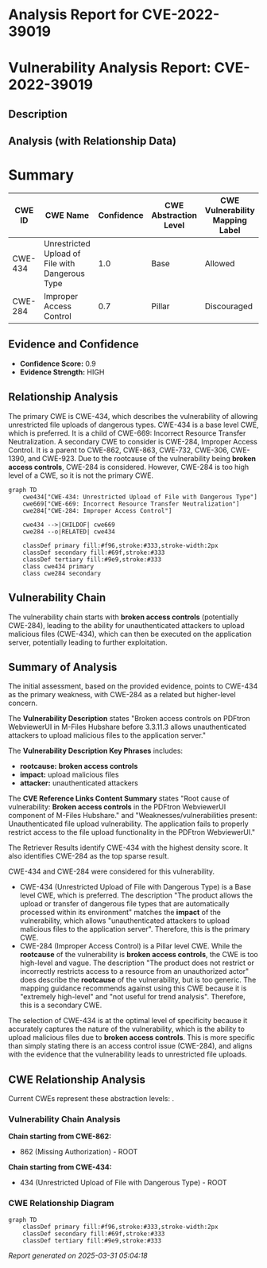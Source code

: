 # Analysis Report for CVE-2022-39019

# Vulnerability Analysis Report: CVE-2022-39019

## Description



## Analysis (with Relationship Data)

# Summary
| CWE ID | CWE Name | Confidence | CWE Abstraction Level | CWE Vulnerability Mapping Label | CWE-Vulnerability Mapping Notes |
|---|---|---|---|---|---|
| CWE-434 | Unrestricted Upload of File with Dangerous Type | 1.0 | Base | Allowed | Primary CWE |
| CWE-284 | Improper Access Control | 0.7 | Pillar | Discouraged | Secondary Candidate |

## Evidence and Confidence

*   **Confidence Score:** 0.9
*   **Evidence Strength:** HIGH

## Relationship Analysis
The primary CWE is CWE-434, which describes the vulnerability of allowing unrestricted file uploads of dangerous types. CWE-434 is a base level CWE, which is preferred. It is a child of CWE-669: Incorrect Resource Transfer Neutralization. A secondary CWE to consider is CWE-284, Improper Access Control. It is a parent to CWE-862, CWE-863, CWE-732, CWE-306, CWE-1390, and CWE-923. Due to the rootcause of the vulnerability being **broken access controls**, CWE-284 is considered. However, CWE-284 is too high level of a CWE, so it is not the primary CWE.

```mermaid
graph TD
    cwe434["CWE-434: Unrestricted Upload of File with Dangerous Type"]
    cwe669["CWE-669: Incorrect Resource Transfer Neutralization"]
    cwe284["CWE-284: Improper Access Control"]

    cwe434 -->|CHILDOF| cwe669
    cwe284 --o|RELATED| cwe434

    classDef primary fill:#f96,stroke:#333,stroke-width:2px
    classDef secondary fill:#69f,stroke:#333
    classDef tertiary fill:#9e9,stroke:#333
    class cwe434 primary
    class cwe284 secondary
```

## Vulnerability Chain
The vulnerability chain starts with **broken access controls** (potentially CWE-284), leading to the ability for unauthenticated attackers to upload malicious files (CWE-434), which can then be executed on the application server, potentially leading to further exploitation.

## Summary of Analysis
The initial assessment, based on the provided evidence, points to CWE-434 as the primary weakness, with CWE-284 as a related but higher-level concern.

The **Vulnerability Description** states "Broken access controls on PDFtron WebviewerUI in M-Files Hubshare before 3.3.11.3 allows unauthenticated attackers to upload malicious files to the application server."

The **Vulnerability Description Key Phrases** includes:
- **rootcause:** **broken access controls**
- **impact:** upload malicious files
- **attacker:** unauthenticated attackers

The **CVE Reference Links Content Summary** states "Root cause of vulnerability: **Broken access controls** in the PDFtron WebviewerUI component of M-Files Hubshare." and "Weaknesses/vulnerabilities present: Unauthenticated file upload vulnerability. The application fails to properly restrict access to the file upload functionality in the PDFtron WebviewerUI."

The Retriever Results identify CWE-434 with the highest density score. It also identifies CWE-284 as the top sparse result.

CWE-434 and CWE-284 were considered for this vulnerability.
- CWE-434 (Unrestricted Upload of File with Dangerous Type) is a Base level CWE, which is preferred. The description "The product allows the upload or transfer of dangerous file types that are automatically processed within its environment" matches the **impact** of the vulnerability, which allows "unauthenticated attackers to upload malicious files to the application server". Therefore, this is the primary CWE.
- CWE-284 (Improper Access Control) is a Pillar level CWE. While the **rootcause** of the vulnerability is **broken access controls**, the CWE is too high-level and vague. The description "The product does not restrict or incorrectly restricts access to a resource from an unauthorized actor" does describe the **rootcause** of the vulnerability, but is too generic. The mapping guidance recommends against using this CWE because it is "extremely high-level" and "not useful for trend analysis". Therefore, this is a secondary CWE.

The selection of CWE-434 is at the optimal level of specificity because it accurately captures the nature of the vulnerability, which is the ability to upload malicious files due to **broken access controls**. This is more specific than simply stating there is an access control issue (CWE-284), and aligns with the evidence that the vulnerability leads to unrestricted file uploads.


## CWE Relationship Analysis

Current CWEs represent these abstraction levels: .


### Vulnerability Chain Analysis

**Chain starting from CWE-862:**
- 862 (Missing Authorization) - ROOT


**Chain starting from CWE-434:**
- 434 (Unrestricted Upload of File with Dangerous Type) - ROOT



### CWE Relationship Diagram

```mermaid
graph TD
    classDef primary fill:#f96,stroke:#333,stroke-width:2px
    classDef secondary fill:#69f,stroke:#333
    classDef tertiary fill:#9e9,stroke:#333
```



*Report generated on 2025-03-31 05:04:18*
